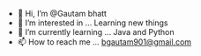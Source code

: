- 👋 Hi, I’m @Gautam bhatt
- 👀 I’m interested in ... Learning new things 
- 🌱 I’m currently learning ... Java and Python
- 📫 How to reach me ... bgautam901@gmail.com
<!---
Gautam-bhatt-901/Gautam-bhatt-901 is a ✨ special ✨ repository because its `README.md` (this file) appears on your GitHub profile.
You can click the Preview link to take a look at your changes.
--->
